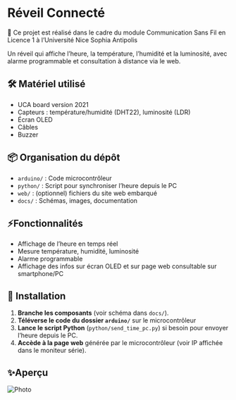 # Réveil Connecté
📄 Ce projet est réalisé dans le cadre du module Communication Sans Fil en Licence 1 à l’Université
Nice Sophia Antipolis

Un réveil qui affiche l’heure, la température, l’humidité et la luminosité, avec alarme programmable et consultation à distance via le web.

## 🛠️ Matériel utilisé
- UCA board version 2021
- Capteurs : température/humidité (DHT22), luminosité (LDR)
- Écran OLED
- Câbles
- Buzzer

## 📦 Organisation du dépôt

- `arduino/` : Code microcontrôleur
- `python/` : Script pour synchroniser l’heure depuis le PC
- `web/` : (optionnel) fichiers du site web embarqué
- `docs/` : Schémas, images, documentation

## ⚡Fonctionnalités
- Affichage de l’heure en temps réel
- Mesure température, humidité, luminosité
- Alarme programmable
- Affichage des infos sur écran OLED et sur page web consultable sur smartphone/PC

## 🚀 Installation
1. **Branche les composants** (voir schéma dans `docs/`).
2. **Téléverse le code du dossier `arduino/`** sur le microcontrôleur
3. **Lance le script Python** (`python/send_time_pc.py`) si besoin pour envoyer l’heure depuis le PC.
4. **Accède à la page web** générée par le microcontrôleur (voir IP affichée dans le moniteur série).

## ✨Aperçu

![Photo](docs/photo_montage.jpg)

